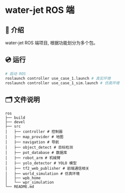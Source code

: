 # water-jet ROS 端

## 📖 介绍

water-jet ROS 端项目, 根据功能划分为多个包。

## 💿 运行

```bash
# 启动 ROS
roslaunch controller use_case_1.launch # 真实环境
roslaunch controller use_case_1_sim.launch # 仿真环境
```

## 🗂️ 文件说明

```none
ros
├── build
├── devel
├── src
│   ├── controller # 控制器
│   ├── map_provider # 地图
│   ├── navigation # 导航
│   ├── object_detect # 目标检测
│   ├── pot_database # 数据库
│   ├── robot_arm # 机械臂
│   ├── yolo_detector # YOLO 模型
│   ├── tf2_web_publisher # 前端通信相关
│   ├── world_simulation # 仿真环境
│   ├── wpb_home 
│   └── wpr_simulation
└── README.md
```
